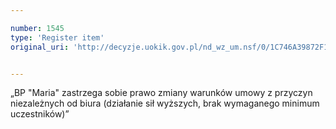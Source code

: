 ```yaml
---

number: 1545
type: 'Register item'
original_uri: 'http://decyzje.uokik.gov.pl/nd_wz_um.nsf/0/1C746A39872F10C4C125754E003B6139?OpenDocument'


---
```


„BP "Maria" zastrzega sobie prawo zmiany warunków umowy z przyczyn niezależnych od biura (działanie sił wyższych, brak wymaganego minimum uczestników)”

